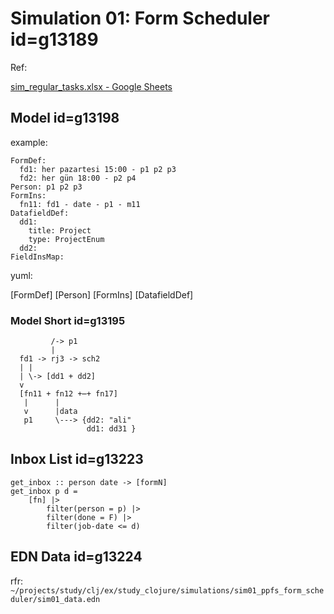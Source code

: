 
# Simulation 01: Form Scheduler id=g13189

Ref:

[sim_regular_tasks.xlsx - Google Sheets](https://docs.google.com/spreadsheets/d/10lRHF-qgi5ScyGjGc-9nsBlg76F4YvjM/edit#gid=474433315)

## Model id=g13198

example:

    FormDef:
      fd1: her pazartesi 15:00 - p1 p2 p3
      fd2: her gün 18:00 - p2 p4
    Person: p1 p2 p3
    FormIns:
      fn11: fd1 - date - p1 - m11
    DatafieldDef:
      dd1: 
        title: Project
        type: ProjectEnum
      dd2:
    FieldInsMap:

yuml:

  [FormDef]
  [Person]
  [FormIns]
	[DatafieldDef]

### Model Short id=g13195

             /-> p1
             |
      fd1 -> rj3 -> sch2
      | |
      | \-> [dd1 + dd2]
      v
      [fn11 + fn12 +⋯+ fn17]
       |      |
       v      |data
       p1     \---> {dd2: "ali"
                     dd1: dd31 }

## Inbox List id=g13223

```{r}
get_inbox :: person date -> [formN]
get_inbox p d =
	[fn] |>
		filter(person = p) |>
		filter(done = F) |>
		filter(job-date <= d)
```

## EDN Data id=g13224

rfr: `~/projects/study/clj/ex/study_clojure/simulations/sim01_ppfs_form_scheduler/sim01_data.edn`

